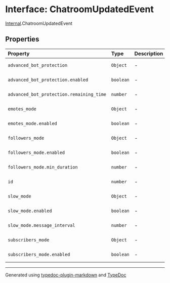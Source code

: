 # Interface: ChatroomUpdatedEvent

[Internal](../index.md).ChatroomUpdatedEvent

## Properties

| Property | Type | Description | Source |
| :------ | :------ | :------ | :------ |
| `advanced_bot_protection` | `Object` | - | [ws/chatroom/dto/chatroom-updated.event.ts:17](https://github.com/zSoulweaver/kient/blob/cb3a38e/src/ws/chatroom/dto/chatroom-updated.event.ts#L17) |
| `advanced_bot_protection.enabled` | `boolean` | - | [ws/chatroom/dto/chatroom-updated.event.ts:18](https://github.com/zSoulweaver/kient/blob/cb3a38e/src/ws/chatroom/dto/chatroom-updated.event.ts#L18) |
| `advanced_bot_protection.remaining_time` | `number` | - | [ws/chatroom/dto/chatroom-updated.event.ts:19](https://github.com/zSoulweaver/kient/blob/cb3a38e/src/ws/chatroom/dto/chatroom-updated.event.ts#L19) |
| `emotes_mode` | `Object` | - | [ws/chatroom/dto/chatroom-updated.event.ts:14](https://github.com/zSoulweaver/kient/blob/cb3a38e/src/ws/chatroom/dto/chatroom-updated.event.ts#L14) |
| `emotes_mode.enabled` | `boolean` | - | [ws/chatroom/dto/chatroom-updated.event.ts:15](https://github.com/zSoulweaver/kient/blob/cb3a38e/src/ws/chatroom/dto/chatroom-updated.event.ts#L15) |
| `followers_mode` | `Object` | - | [ws/chatroom/dto/chatroom-updated.event.ts:10](https://github.com/zSoulweaver/kient/blob/cb3a38e/src/ws/chatroom/dto/chatroom-updated.event.ts#L10) |
| `followers_mode.enabled` | `boolean` | - | [ws/chatroom/dto/chatroom-updated.event.ts:11](https://github.com/zSoulweaver/kient/blob/cb3a38e/src/ws/chatroom/dto/chatroom-updated.event.ts#L11) |
| `followers_mode.min_duration` | `number` | - | [ws/chatroom/dto/chatroom-updated.event.ts:12](https://github.com/zSoulweaver/kient/blob/cb3a38e/src/ws/chatroom/dto/chatroom-updated.event.ts#L12) |
| `id` | `number` | - | [ws/chatroom/dto/chatroom-updated.event.ts:2](https://github.com/zSoulweaver/kient/blob/cb3a38e/src/ws/chatroom/dto/chatroom-updated.event.ts#L2) |
| `slow_mode` | `Object` | - | [ws/chatroom/dto/chatroom-updated.event.ts:3](https://github.com/zSoulweaver/kient/blob/cb3a38e/src/ws/chatroom/dto/chatroom-updated.event.ts#L3) |
| `slow_mode.enabled` | `boolean` | - | [ws/chatroom/dto/chatroom-updated.event.ts:4](https://github.com/zSoulweaver/kient/blob/cb3a38e/src/ws/chatroom/dto/chatroom-updated.event.ts#L4) |
| `slow_mode.message_interval` | `number` | - | [ws/chatroom/dto/chatroom-updated.event.ts:5](https://github.com/zSoulweaver/kient/blob/cb3a38e/src/ws/chatroom/dto/chatroom-updated.event.ts#L5) |
| `subscribers_mode` | `Object` | - | [ws/chatroom/dto/chatroom-updated.event.ts:7](https://github.com/zSoulweaver/kient/blob/cb3a38e/src/ws/chatroom/dto/chatroom-updated.event.ts#L7) |
| `subscribers_mode.enabled` | `boolean` | - | [ws/chatroom/dto/chatroom-updated.event.ts:8](https://github.com/zSoulweaver/kient/blob/cb3a38e/src/ws/chatroom/dto/chatroom-updated.event.ts#L8) |

***

Generated using [typedoc-plugin-markdown](https://www.npmjs.com/package/typedoc-plugin-markdown) and [TypeDoc](https://typedoc.org/)
